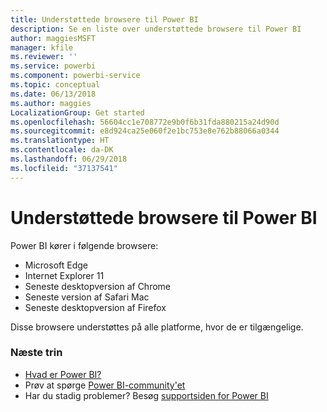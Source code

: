 ```yaml
---
title: Understøttede browsere til Power BI
description: Se en liste over understøttede browsere til Power BI
author: maggiesMSFT
manager: kfile
ms.reviewer: ''
ms.service: powerbi
ms.component: powerbi-service
ms.topic: conceptual
ms.date: 06/13/2018
ms.author: maggies
LocalizationGroup: Get started
ms.openlocfilehash: 56604cc1e708772e9b0f6b31fda880215a24d90d
ms.sourcegitcommit: e8d924ca25e060f2e1bc753e8e762b88066a0344
ms.translationtype: HT
ms.contentlocale: da-DK
ms.lasthandoff: 06/29/2018
ms.locfileid: "37137541"
---
```

# <a name="supported-browsers-for-power-bi"></a>Understøttede browsere til Power BI
Power BI kører i følgende browsere:

* Microsoft Edge
* Internet Explorer 11
* Seneste desktopversion af Chrome
* Seneste version af Safari Mac
* Seneste desktopversion af Firefox

Disse browsere understøttes på alle platforme, hvor de er tilgængelige.

### <a name="next-steps"></a>Næste trin
* [Hvad er Power BI?](power-bi-overview.md)
* Prøv at spørge [Power BI-community'et](http://community.powerbi.com/)
* Har du stadig problemer? Besøg [supportsiden for Power BI](https://powerbi.microsoft.com/support/)

